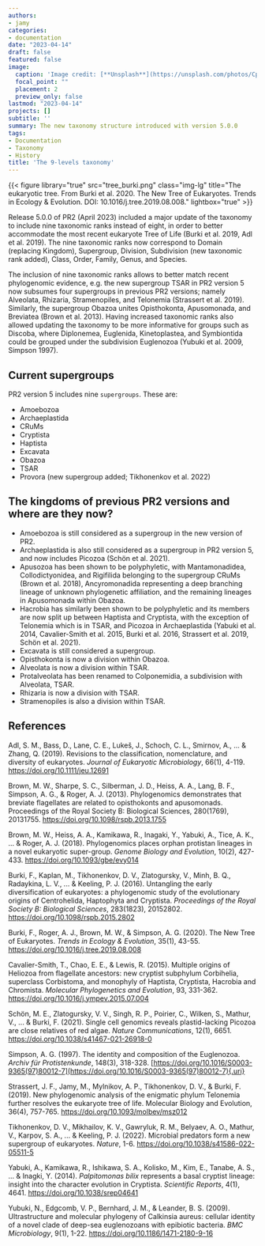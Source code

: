 ```yaml
---
authors:
- jamy
categories:
- documentation
date: "2023-04-14"
draft: false
featured: false
image:
  caption: 'Image credit: [**Unsplash**](https://unsplash.com/photos/CpkOjOcXdUY)'
  focal_point: ""
  placement: 2
  preview_only: false
lastmod: "2023-04-14"
projects: []
subtitle: ''
summary: The new taxonomy structure introduced with version 5.0.0
tags:
- Documentation
- Taxonomy
- History
title: 'The 9-levels taxonomy'
---
```


{{< figure library="true" src="tree_burki.png" class="img-lg" title="The eukaryotic tree. From Burki et al. 2020. The New Tree of Eukaryotes. Trends in Ecology & Evolution. DOI: 10.1016/j.tree.2019.08.008." lightbox="true" >}}

Release 5.0.0 of PR2 (April 2023) included a major update of the taxonomy to include nine taxonomic ranks instead of eight, in order to better accommodate the most recent eukaryote Tree of Life (Burki et al. 2019, Adl et al. 2019). The nine taxonomic ranks now correspond to Domain (replacing Kingdom), Supergroup, Division, Subdivision (new taxonomic rank added), Class, Order, Family, Genus, and Species.

The inclusion of nine taxonomic ranks allows to better match recent phylogenomic evidence, e.g. the new supergroup TSAR in PR2 version 5 now subsumes four supergroups in previous PR2 versions; namely Alveolata, Rhizaria, Stramenopiles, and Telonemia (Strassert et al. 2019). Similarly, the supergroup Obazoa unites Opisthokonta, Apusomonada, and Breviatea (Brown et al. 2013). Having increased taxonomic ranks also allowed updating the taxonomy to be more informative for groups such as Discoba, where Diplonemea, Euglenida, Kinetoplastea, and Symbiontida could be grouped under the subdivision Euglenozoa (Yubuki et al. 2009, Simpson 1997).

## Current supergroups

PR2 version 5 includes nine `supergroups`. These are:

-   Amoebozoa
-   Archaeplastida
-   CRuMs
-   Cryptista
-   Haptista
-   Excavata
-   Obazoa
-   TSAR
-   Provora (new supergroup added; Tikhonenkov et al. 2022)

## The kingdoms of previous PR2 versions and where are they now?

-   Amoebozoa is still considered as a supergroup in the new version of PR2.
-   Archaeplastida is also still considered as a supergroup in PR2 version 5, and now includes Picozoa (Schön et al. 2021).
-   Apusozoa has been shown to be polyphyletic, with Mantamonadidea, Collodictyonidea, and Rigifilida belonging to the supergroup CRuMs (Brown et al. 2018), Ancyromonadida representing a deep branching lineage of unknown phylogenetic affiliation, and the remaining lineages in Apusomonada within Obazoa.
-   Hacrobia has similarly been shown to be polyphyletic and its members are now split up between Haptista and Cryptista, with the exception of Telonemia which is in TSAR, and Picozoa in Archaeplastida (Yabuki et al. 2014, Cavalier-Smith et al. 2015, Burki et al. 2016, Strassert et al. 2019, Schön et al. 2021).
-   Excavata is still considered a supergroup.
-   Opisthokonta is now a division within Obazoa.
-   Alveolata is now a division within TSAR.
-   Protalveolata has been renamed to Colponemidia, a subdivision with Alveolata, TSAR.
-   Rhizaria is now a division with TSAR.
-   Stramenopiles is also a division within TSAR.

## References

Adl, S. M., Bass, D., Lane, C. E., Lukeš, J., Schoch, C. L., Smirnov, A., ... & Zhang, Q. (2019). Revisions to the classification, nomenclature, and diversity of eukaryotes. *Journal of Eukaryotic Microbiology*, 66(1), 4-119. <https://doi.org/10.1111/jeu.12691>

Brown, M. W., Sharpe, S. C., Silberman, J. D., Heiss, A. A., Lang, B. F., Simpson, A. G., & Roger, A. J. (2013). Phylogenomics demonstrates that breviate flagellates are related to opisthokonts and apusomonads. Proceedings of the Royal Society B: Biological Sciences, 280(1769), 20131755. <https://doi.org/10.1098/rspb.2013.1755>

Brown, M. W., Heiss, A. A., Kamikawa, R., Inagaki, Y., Yabuki, A., Tice, A. K., ... & Roger, A. J. (2018). Phylogenomics places orphan protistan lineages in a novel eukaryotic super-group. *Genome Biology and Evolution*, 10(2), 427-433. <https://doi.org/10.1093/gbe/evy014>

Burki, F., Kaplan, M., Tikhonenkov, D. V., Zlatogursky, V., Minh, B. Q., Radaykina, L. V., ... & Keeling, P. J. (2016). Untangling the early diversification of eukaryotes: a phylogenomic study of the evolutionary origins of Centrohelida, Haptophyta and Cryptista. *Proceedings of the Royal Society B: Biological Sciences*, 283(1823), 20152802. <https://doi.org/10.1098/rspb.2015.2802>

Burki, F., Roger, A. J., Brown, M. W., & Simpson, A. G. (2020). The New Tree of Eukaryotes. *Trends in Ecology & Evolution*, 35(1), 43-55. <https://doi.org/10.1016/j.tree.2019.08.008>

Cavalier-Smith, T., Chao, E. E., & Lewis, R. (2015). Multiple origins of Heliozoa from flagellate ancestors: new cryptist subphylum Corbihelia, superclass Corbistoma, and monophyly of Haptista, Cryptista, Hacrobia and Chromista. *Molecular Phylogenetics and Evolution*, 93, 331-362. <https://doi.org/10.1016/j.ympev.2015.07.004>

Schön, M. E., Zlatogursky, V. V., Singh, R. P., Poirier, C., Wilken, S., Mathur, V., ... & Burki, F. (2021). Single cell genomics reveals plastid-lacking Picozoa are close relatives of red algae. *Nature Communications*, 12(1), 6651. <https://doi.org/10.1038/s41467-021-26918-0>

Simpson, A. G. (1997). The identity and composition of the Euglenozoa. *Archiv für Protistenkunde*, 148(3), 318-328. [https://doi.org/10.1016/S0003-9365(97)80012-7](https://doi.org/10.1016/S0003-9365(97)80012-7){.uri}

Strassert, J. F., Jamy, M., Mylnikov, A. P., Tikhonenkov, D. V., & Burki, F. (2019). New phylogenomic analysis of the enigmatic phylum Telonemia further resolves the eukaryote tree of life. Molecular Biology and Evolution, 36(4), 757-765. <https://doi.org/10.1093/molbev/msz012>

Tikhonenkov, D. V., Mikhailov, K. V., Gawryluk, R. M., Belyaev, A. O., Mathur, V., Karpov, S. A., ... & Keeling, P. J. (2022). Microbial predators form a new supergroup of eukaryotes. *Nature*, 1-6. <https://doi.org/10.1038/s41586-022-05511-5>

Yabuki, A., Kamikawa, R., Ishikawa, S. A., Kolisko, M., Kim, E., Tanabe, A. S., ... & Inagki, Y. (2014). *Palpitomonas bilix* represents a basal cryptist lineage: insight into the character evolution in Cryptista. *Scientific Reports*, 4(1), 4641. <https://doi.org/10.1038/srep04641>

Yubuki, N., Edgcomb, V. P., Bernhard, J. M., & Leander, B. S. (2009). Ultrastructure and molecular phylogeny of Calkinsia aureus: cellular identity of a novel clade of deep-sea euglenozoans with epibiotic bacteria. *BMC Microbiology*, 9(1), 1-22. <https://doi.org/10.1186/1471-2180-9-16>
